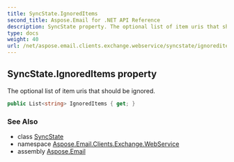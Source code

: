 ```yaml
---
title: SyncState.IgnoredItems
second_title: Aspose.Email for .NET API Reference
description: SyncState property. The optional list of item uris that should be ignored
type: docs
weight: 40
url: /net/aspose.email.clients.exchange.webservice/syncstate/ignoreditems/
---
```

## SyncState.IgnoredItems property

The optional list of item uris that should be ignored.

```csharp
public List<string> IgnoredItems { get; }
```

### See Also

* class [SyncState](../)
* namespace [Aspose.Email.Clients.Exchange.WebService](../../syncstate/)
* assembly [Aspose.Email](../../../)



